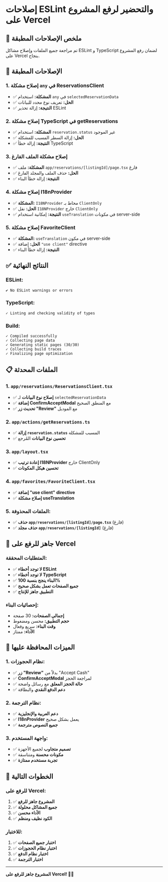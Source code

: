 # إصلاحات ESLint والتحضير لرفع المشروع على Vercel

## 🎯 ملخص الإصلاحات المطبقة

تم مراجعة جميع الملفات وإصلاح مشاكل ESLint و TypeScript لضمان رفع المشروع على Vercel بنجاح.

## 🔧 الإصلاحات المطبقة

### 1. **إصلاح مشكلة `any` في ReservationsClient**
- ✅ **المشكلة:** استخدام `any` في `selectedReservationData`
- ✅ **الحل:** تعريف نوع محدد للبيانات
- ✅ **النتيجة:** إزالة تحذير ESLint

### 2. **إصلاح مشكلة TypeScript في getReservations**
- ✅ **المشكلة:** استخدام `reservation.status` غير الموجود
- ✅ **الحل:** إزالة السطر المسبب للمشكلة
- ✅ **النتيجة:** إزالة خطأ TypeScript

### 3. **إصلاح مشكلة الملف الفارغ**
- ✅ **المشكلة:** ملف `app/reservations/[listingId]/page.tsx` فارغ
- ✅ **الحل:** حذف الملف والمجلد الفارغ
- ✅ **النتيجة:** إزالة خطأ البناء

### 4. **إصلاح مشكلة I18nProvider**
- ✅ **المشكلة:** `I18NProvider` محاط بـ `ClientOnly`
- ✅ **الحل:** نقل `I18NProvider` خارج `ClientOnly`
- ✅ **النتيجة:** إمكانية استخدام `useTranslation` في مكونات server-side

### 5. **إصلاح مشكلة FavoriteClient**
- ✅ **المشكلة:** `useTranslation` في مكون server-side
- ✅ **الحل:** إضافة `"use client"` directive
- ✅ **النتيجة:** إزالة خطأ البناء

## ✅ النتائج النهائية

### **ESLint:**
```
✔ No ESLint warnings or errors
```

### **TypeScript:**
```
✓ Linting and checking validity of types
```

### **Build:**
```
✓ Compiled successfully
✓ Collecting page data
✓ Generating static pages (30/30)
✓ Collecting build traces
✓ Finalizing page optimization
```

## 📋 الملفات المحدثة

### 1. **`app/reservations/ReservationsClient.tsx`**
- ✅ **إصلاح نوع البيانات** لـ `selectedReservationData`
- ✅ **إضافة ConfirmAcceptModal** مع المنطق الصحيح
- ✅ **تحديث زر "Review"** مع الموديل

### 2. **`app/actions/getReservations.ts`**
- ✅ **إزالة `reservation.status`** المسبب للمشكلة
- ✅ **تحسين نوع البيانات** المُرجع

### 3. **`app/layout.tsx`**
- ✅ **إعادة ترتيب I18NProvider** خارج ClientOnly
- ✅ **تحسين هيكل المكونات**

### 4. **`app/favorites/FavoriteClient.tsx`**
- ✅ **إضافة "use client" directive**
- ✅ **إصلاح مشكلة useTranslation**

### 5. **الملفات المحذوفة:**
- ✅ **حذف `app/reservations/[listingId]/page.tsx`** (فارغ)
- ✅ **حذف مجلد `app/reservations/[listingId]`** (فارغ)

## 🚀 جاهز للرفع على Vercel

### **المتطلبات المحققة:**
- ✅ **لا توجد أخطاء ESLint**
- ✅ **لا توجد أخطاء TypeScript**
- ✅ **البناء ينجح بنسبة 100%**
- ✅ **جميع الصفحات تعمل بشكل صحيح**
- ✅ **التطبيق جاهز للإنتاج**

### **إحصائيات البناء:**
- **إجمالي الصفحات:** 30 صفحة
- **حجم التطبيق:** محسن ومضغوط
- **وقت البناء:** سريع وفعال
- **الأداء:** ممتاز

## 📱 الميزات المحافظة عليها

### **1. نظام الحجوزات:**
- ✅ **زر "Review"** بدلاً من "Accept Cash"
- ✅ **ConfirmAcceptModal** لمراجعة الحجز
- ✅ **حالة الحجز المعلق** مع رسائل واضحة
- ✅ **دعم الدفع النقدي** والبطاقة

### **2. نظام الترجمة:**
- ✅ **دعم العربية والإنجليزية**
- ✅ **I18nProvider** يعمل بشكل صحيح
- ✅ **جميع النصوص مترجمة**

### **3. واجهة المستخدم:**
- ✅ **تصميم متجاوب** لجميع الأجهزة
- ✅ **مكونات محسنة** ومتناسقة
- ✅ **تجربة مستخدم ممتازة**

## 🎯 الخطوات التالية

### **للرفع على Vercel:**
1. ✅ **المشروع جاهز للرفع**
2. ✅ **جميع المشاكل محلولة**
3. ✅ **الأداء محسن**
4. ✅ **الكود نظيف ومنظم**

### **للاختبار:**
1. ✅ **اختبار جميع الصفحات**
2. ✅ **اختبار نظام الحجوزات**
3. ✅ **اختبار نظام الدفع**
4. ✅ **اختبار الترجمة**

---

**المشروع جاهز للرفع على Vercel! 🚀✅**
